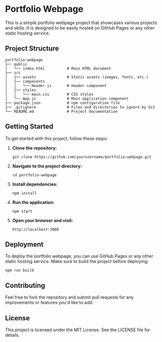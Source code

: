 # Portfolio Webpage

This is a simple portfolio webpage project that showcases various projects and skills. It is designed to be easily hosted on GitHub Pages or any other static hosting service.

## Project Structure

```
portfolio-webpage
├── public
│   └── index.html          # Main HTML document
├── src
│   ├── assets              # Static assets (images, fonts, etc.)
│   ├── components
│   │   └── Header.js       # Header component
│   ├── styles
│   │   └── main.css        # CSS styles
│   └── App.js              # Main application component
├── package.json            # npm configuration file
├── .gitignore              # Files and directories to ignore by Git
└── README.md               # Project documentation
```

## Getting Started

To get started with this project, follow these steps:

1. **Clone the repository:**
   ```
   git clone https://github.com/yourusername/portfolio-webpage.git
   ```

2. **Navigate to the project directory:**
   ```
   cd portfolio-webpage
   ```

3. **Install dependencies:**
   ```
   npm install
   ```

4. **Run the application:**
   ```
   npm start
   ```

5. **Open your browser and visit:**
   ```
   http://localhost:3000
   ```

## Deployment

To deploy the portfolio webpage, you can use GitHub Pages or any other static hosting service. Make sure to build the project before deploying:

```
npm run build
```

## Contributing

Feel free to fork the repository and submit pull requests for any improvements or features you'd like to add.

## License

This project is licensed under the MIT License. See the LICENSE file for details.